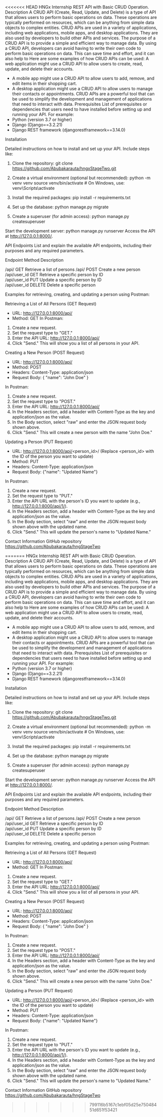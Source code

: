 <<<<<<< HEAD
HNGx Internship
REST API with Basic CRUD Operation.
Description
A CRUD API (Create, Read, Update, and Delete) is a type of API that allows users to perform basic operations on data. These operations are typically performed on resources, which can be anything from simple data objects to complex entities. CRUD APIs are used in a variety of applications, including web applications, mobile apps, and desktop applications. They are also used by developers to build other APIs and services. The purpose of a CRUD API is to provide a simple and efficient way to manage data. By using a CRUD API, developers can avoid having to write their own code to perform basic operations on data. This can save time and effort, and it can also help to Here are some examples of how CRUD APIs can be used: A web application might use a CRUD API to allow users to create, read, update, and delete their accounts.
* A mobile app might use a CRUD API to allow users to add, remove, and edit items in their shopping cart.
* A desktop application might use a CRUD API to allow users to manage their contacts or appointments. CRUD APIs are a powerful tool that can be used to simplify the development and management of applications that need to interact with data.
Prerequisites
List of prerequisites or dependencies that users need to have installed before setting up and running your API. For example:
* Python (version 3.7 or higher)
* Django (Django==3.2.21)
* Django REST framework (djangorestframework==3.14.0)



Installation

Detailed instructions on how to install and set up your API. Include steps like:
1. Clone the repository: 
git clone https://github.com/Abubakarauta/hngxStageTwo.git

2. Create a virtual environment (optional but recommended):
python -m venv venv
source venv/bin/activate  # On Windows, use: venv\Scripts\activate

3. Install the required packages:
      pip install -r requirements.txt
4. Set up the database:
      python manage.py migrate
5. Create a superuser (for admin access):
      python manage.py createsuperuser
      
Start the development server:
python manage.py runserver
Access the API at http://127.0.0.1:8000/.




API Endpoints
List and explain the available API endpoints, including their purposes and any required parameters. 

Endpoint		Method				Description

/api/			GET				Retrieve a list of persons
/api/			POST				Create a new person
/api/user_id		GET				Retrieve a specific person by ID		
/api/user_id		PUT                             Update a specific person by ID		
/api/user_id		DELETE				Delete a specific person



Examples for retrieving, creating, and updating a person using Postman:

Retrieving a List of All Persons (GET Request)
* URL: http://127.0.0.1:8000/api/
* Method: GET
In Postman:
1. Create a new request.
2. Set the request type to "GET."
3. Enter the API URL: http://127.0.0.1:8000/api/
4. Click "Send."
This will show you a list of all persons in your API.

Creating a New Person (POST Request)
* URL: http://127.0.0.1:8000/api/
* Method: POST
* Headers: Content-Type: application/json
* Request Body:
{
    "name": "John Doe"
}

In Postman:
1. Create a new request.
2. Set the request type to "POST."
3. Enter the API URL: http://127.0.0.1:8000/api/
4. In the Headers section, add a header with Content-Type as the key and application/json as the value.
5. In the Body section, select "raw" and enter the JSON request body shown above.
6. Click "Send."
This will create a new person with the name "John Doe."


Updating a Person (PUT Request)
* URL: http://127.0.0.1:8000/api/<person_id>/ (Replace <person_id> with the ID of the person you want to update)
* Method: PUT
* Headers: Content-Type: application/json
* Request Body:
      {"name": "Updated Name"}

In Postman:
1. Create a new request.
2. Set the request type to "PUT."
3. Enter the API URL with the person's ID you want to update (e.g., http://127.0.0.1:8000/api/1/).
4. In the Headers section, add a header with Content-Type as the key and application/json as the value.
5. In the Body section, select "raw" and enter the JSON request body shown above with the updated name.
6. Click "Send."
This will update the person's name to "Updated Name."

Contact Information
GitHub repository https://github.com/Abubakarauta/hngStageTwo

=======
HNGx Internship
REST API with Basic CRUD Operation.
Description
A CRUD API (Create, Read, Update, and Delete) is a type of API that allows users to perform basic operations on data. These operations are typically performed on resources, which can be anything from simple data objects to complex entities. CRUD APIs are used in a variety of applications, including web applications, mobile apps, and desktop applications. They are also used by developers to build other APIs and services. The purpose of a CRUD API is to provide a simple and efficient way to manage data. By using a CRUD API, developers can avoid having to write their own code to perform basic operations on data. This can save time and effort, and it can also help to Here are some examples of how CRUD APIs can be used: A web application might use a CRUD API to allow users to create, read, update, and delete their accounts.
* A mobile app might use a CRUD API to allow users to add, remove, and edit items in their shopping cart.
* A desktop application might use a CRUD API to allow users to manage their contacts or appointments. CRUD APIs are a powerful tool that can be used to simplify the development and management of applications that need to interact with data.
Prerequisites
List of prerequisites or dependencies that users need to have installed before setting up and running your API. For example:
* Python (version 3.7 or higher)
* Django (Django==3.2.21)
* Django REST framework (djangorestframework==3.14.0)



Installation

Detailed instructions on how to install and set up your API. Include steps like:
1. Clone the repository: 
git clone https://github.com/Abubakarauta/hngxStageTwo.git

2. Create a virtual environment (optional but recommended):
python -m venv venv
source venv/bin/activate  # On Windows, use: venv\Scripts\activate

3. Install the required packages:
      pip install -r requirements.txt
4. Set up the database:
      python manage.py migrate
5. Create a superuser (for admin access):
      python manage.py createsuperuser
      
Start the development server:
python manage.py runserver
Access the API at http://127.0.0.1:8000/.




API Endpoints
List and explain the available API endpoints, including their purposes and any required parameters. 

Endpoint		Method				Description

/api/			GET				Retrieve a list of persons
/api/			POST				Create a new person
/api/user_id		GET				Retrieve a specific person by ID		
/api/user_id		PUT                             Update a specific person by ID		
/api/user_id		DELETE				Delete a specific person



Examples for retrieving, creating, and updating a person using Postman:

Retrieving a List of All Persons (GET Request)
* URL: http://127.0.0.1:8000/api/
* Method: GET
In Postman:
1. Create a new request.
2. Set the request type to "GET."
3. Enter the API URL: http://127.0.0.1:8000/api/
4. Click "Send."
This will show you a list of all persons in your API.

Creating a New Person (POST Request)
* URL: http://127.0.0.1:8000/api/
* Method: POST
* Headers: Content-Type: application/json
* Request Body:
{
    "name": "John Doe"
}

In Postman:
1. Create a new request.
2. Set the request type to "POST."
3. Enter the API URL: http://127.0.0.1:8000/api/
4. In the Headers section, add a header with Content-Type as the key and application/json as the value.
5. In the Body section, select "raw" and enter the JSON request body shown above.
6. Click "Send."
This will create a new person with the name "John Doe."


Updating a Person (PUT Request)
* URL: http://127.0.0.1:8000/api/<person_id>/ (Replace <person_id> with the ID of the person you want to update)
* Method: PUT
* Headers: Content-Type: application/json
* Request Body:
      {"name": "Updated Name"}

In Postman:
1. Create a new request.
2. Set the request type to "PUT."
3. Enter the API URL with the person's ID you want to update (e.g., http://127.0.0.1:8000/api/1/).
4. In the Headers section, add a header with Content-Type as the key and application/json as the value.
5. In the Body section, select "raw" and enter the JSON request body shown above with the updated name.
6. Click "Send."
This will update the person's name to "Updated Name."

Contact Information
GitHub repository https://github.com/Abubakarauta/hngStageTwo

>>>>>>> 799116b5167c1ebf05d25e75048451d651f53421
